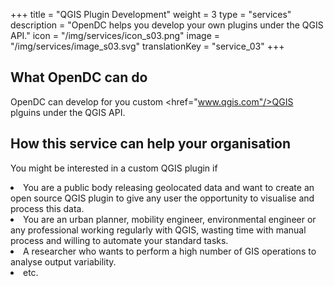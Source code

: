 +++
title = "QGIS Plugin Development"
weight = 3
type = "services"
description = "OpenDC helps you develop your own plugins under the QGIS API."
icon = "/img/services/icon_s03.png"
image = "/img/services/image_s03.svg"
translationKey = "service_03"
+++

## What OpenDC can do
OpenDC can develop for you custom <a><href="www.qgis.com"/>QGIS</a> plguins under the QGIS API.

## How this service can help your organisation
You might be interested in a custom QGIS plugin if
<li>You are a public body releasing geolocated data and want to create an open source QGIS plugin to give any user the opportunity to visualise and process this data.</li>
<li>You are an urban planner, mobility engineer, environmental engineer or any professional working regularly with QGIS, wasting time with manual process and willing to automate your standard tasks.</li>
<li>A researcher who wants to perform a high number of GIS operations to analyse output variability.</li>
<li>etc.</li>